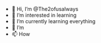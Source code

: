 - 👋 Hi, I’m @The2ofusalways
- 👀 I’m interested in learning
- 🌱 I’m currently learning everything
- 💞️ I’m 
- 📫 How

<!---
The2ofusalways/The2ofusalways is a ✨ special ✨ repository because its `README.md` (this file) appears on your GitHub profile.
You can click the Preview link to take a look at your changes.
--->
